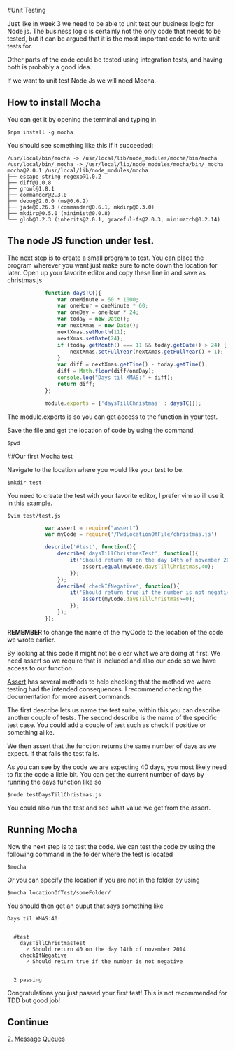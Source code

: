 #Unit Testing

Just like in week 3 we need to be able to unit test our business logic for Node js. The business logic is certainly not the only code that needs to be tested, but it can be argued that it is the most important code to write unit tests for.

Other parts of the code could be tested using integration tests, and having both is probably a good idea.

If we want to unit test Node Js we will need Mocha.

## How to install Mocha
You can get it by opening the terminal and typing in
```
$npm install -g mocha
```

You should see something like this if it succeeded:

	/usr/local/bin/mocha -> /usr/local/lib/node_modules/mocha/bin/mocha
	/usr/local/bin/_mocha -> /usr/local/lib/node_modules/mocha/bin/_mocha
	mocha@2.0.1 /usr/local/lib/node_modules/mocha
	├── escape-string-regexp@1.0.2
	├── diff@1.0.8
	├── growl@1.8.1
	├── commander@2.3.0
	├── debug@2.0.0 (ms@0.6.2)
	├── jade@0.26.3 (commander@0.6.1, mkdirp@0.3.0)
	├── mkdirp@0.5.0 (minimist@0.0.8)
	└── glob@3.2.3 (inherits@2.0.1, graceful-fs@2.0.3, minimatch@0.2.14)


## The node JS function under test.
The next step is to create a small program to test. You can place the program wherever you want just make sure to note down the location for later.
Open up your favorite editor and copy these line in and save as christmas.js

```javascript
			function daysTC(){
				var oneMinute = 60 * 1000;
				var oneHour = oneMinute * 60;
				var oneDay = oneHour * 24;
				var today = new Date();
				var nextXmas = new Date();
				nextXmas.setMonth(11);
				nextXmas.setDate(24);
				if (today.getMonth() === 11 && today.getDate() > 24) {
					nextXmas.setFullYear(nextXmas.getFullYear() + 1);
				}
				var diff = nextXmas.getTime() - today.getTime();
				diff = Math.floor(diff/oneDay);
				console.log("Days til XMAS:" + diff);
				return diff;
			};

			module.exports = {'daysTillChristmas' : daysTC()};
```
The module.exports is so you can get access to the function in your test.

Save the file and get the location of code by using the command
```
$pwd
```

##Our first Mocha test

Navigate to the location where you would like your test to be.
```
$mkdir test
```
You need to create the test with your favorite editor, I prefer vim so ill use it in this example.

```
$vim test/test.js
```

```javascript
			var assert = require("assert")
			var myCode = require('/PwdLocationOfFile/christmas.js')

			describe('#test', function(){
				describe('daysTillChristmasTest', function(){
					it('Should return 40 on the day 14th of november 2014', function(){
						assert.equal(myCode.daysTillChristmas,40);
					});
				});
				describe('checkIfNegative', function(){
					it('Should return true if the number is not negative', function(){
						assert(myCode.daysTillChristmas>=0);
					});
				});
			});
```
__REMEMBER__ to change the name of the myCode to the location of the code we wrote earlier.

By looking at this code it might not be clear what we are doing at first.
We need assert so we require that is included and also our code so we have access to our function.

[Assert](http://nodejs.org/api/assert.html) has several methods to help checking that the method we were
testing had the intended consequences. I recommend checking the documentation for more assert commands.

The first describe lets us name the test suite, within this you can describe another couple of tests.
The second describe is the name of the specific test case. You could add a couple of test such as check if positive or something alike.

We then assert that the function returns the same number of days as we expect. If that fails the test fails.


As you can see by the code we are expecting 40 days, you most likely need to fix the code a little bit. You can get the current number of days by running the days function like so
```
$node testDaysTillChristmas.js
```
You could also run the test and see what value we get from the assert.

## Running Mocha

Now the next step is to test the code.
We can test the code by using the following command in the folder where the test is located
```
$mocha
```

Or you can specify the location if you are not in the folder by using

```
$mocha locationOfTest/someFolder/
```

You should then get an ouput that says something like
```
Days til XMAS:40


  #test
    daysTillChristmasTest
      ✓ Should return 40 on the day 14th of november 2014
    checkIfNegative
      ✓ Should return true if the number is not negative


  2 passing
```

Congratulations you just passed your first test! This is not recommended for TDD but good job!

## Continue
[2. Message Queues](2.%20Message%20Queues%20.md)
